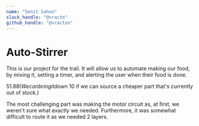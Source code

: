 ```yaml
---
name: "Sonit Sahoo"
slack_handle: "@vracto"
github_handle: "@vracton"
---
```


# Auto-Stirrer

<!-- Describe your board in 2-3 sentences. What are you making? What will it do? -->
This is our project for the trail. It will allow us to automate making our food, by mixing it, setting a timer, and alerting the user when their food is done.
<!-- How much is it going to cost? -->
$51.88 (We can bring it down ~$10 if we can source a cheaper part that's currently out of stock.)
<!-- Tell us a little bit about your design process. What were some challenges? What helped? ***Totally optional*** -->
The most challenging part was making the motor circuit as, at first, we weren't sure what exactly we needed. Furthermore, it was somewhat difficult to route it as we needed 2 layers.
